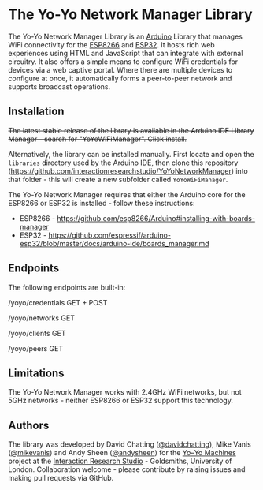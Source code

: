 # The Yo-Yo Network Manager Library
The Yo-Yo Network Manager Library is an [Arduino](http://www.arduino.cc/download) Library that manages WiFi connectivity for the [ESP8266](https://en.wikipedia.org/wiki/ESP8266) and [ESP32](https://en.wikipedia.org/wiki/ESP32). It hosts rich web experiences using HTML and JavaScript that can integrate with external circuitry. It also offers a simple means to configure WiFi credentials for devices via a web captive portal. Where there are multiple devices to configure at once, it automatically forms a peer-to-peer network and supports broadcast operations.

## Installation

~~The latest stable release of the library is available in the Arduino IDE Library Manager - search for "YoYoWiFiManager". Click install.~~

Alternatively, the library can be installed manually. First locate and open the `libraries` directory used by the Arduino IDE, then clone this repository (https://github.com/interactionresearchstudio/YoYoNetworkManager) into that folder - this will create a new subfolder called `YoYoWiFiManager`.

The Yo-Yo Network Manager requires that either the Arduino core for the ESP8266 or ESP32 is installed - follow these instructions:

* ESP8266 - https://github.com/esp8266/Arduino#installing-with-boards-manager
* ESP32 - https://github.com/espressif/arduino-esp32/blob/master/docs/arduino-ide/boards_manager.md

## Endpoints
The following endpoints are built-in:

/yoyo/credentials GET + POST

/yoyo/networks GET

/yoyo/clients GET

/yoyo/peers GET

## Limitations
The Yo-Yo Network Manager works with 2.4GHz WiFi networks, but not 5GHz networks - neither ESP8266 or ESP32 support this technology.

## Authors
The library was developed by David Chatting ([@davidchatting](https://github.com/davidchatting)), Mike Vanis ([@mikevanis](https://github.com/mikevanis)) and Andy Sheen ([@andysheen](https://github.com/andysheen)) for the [Yo–Yo Machines](https://www.yoyomachines.io/) project at the [Interaction Research Studio](https://github.com/interactionresearchstudio) - Goldsmiths, University of London. Collaboration welcome - please contribute by raising issues and making pull requests via GitHub.